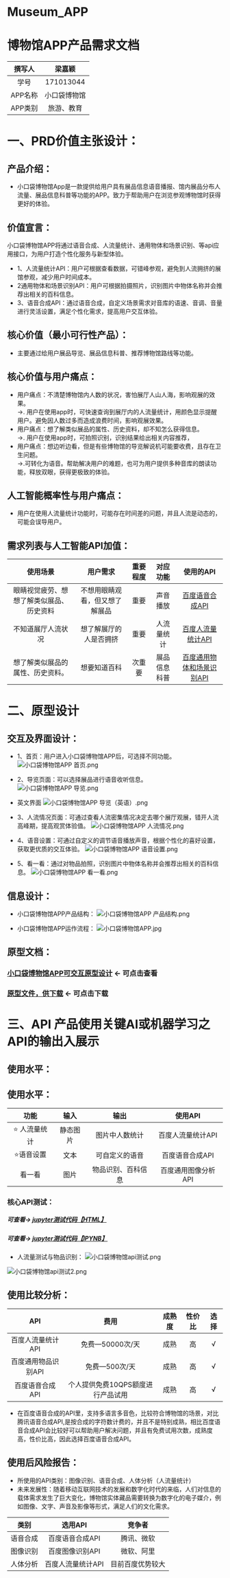 # Museum_APP
# 博物馆APP产品需求文档
| 撰写人  | 梁嘉颖  | 
|:-:|:-:|
| 学号  | 171013044  |
| APP名称 | 小口袋博物馆  |
| APP类别 | 旅游、教育  |
# 一、PRD价值主张设计：
## 产品介绍：
- 小口袋博物馆App是一款提供给用户具有展品信息语音播报、馆内展品分布人流量、展品信息科普等功能的APP。致力于帮助用户在浏览参观博物馆时获得更好的体验。

## 价值宣言：
小口袋博物馆APP将通过语音合成、人流量统计、通用物体和场景识别、等api应用接口，为用户打造个性化服务与新型体验。

- 1、人流量统计API：用户可根据查看数据，可错峰参观，避免到人流拥挤的展馆参观，减少用户时间成本。
- 2通用物体和场景识别API：用户可根据拍摄照片，识别图片中物体名称并会推荐出相关的百科信息。
- 3、语音合成API：通过语音合成，自定义场景需求对音库的语速、音调、音量进行灵活设置，满足个性化需求，提高用户交互体验。
## 核心价值（最小可行性产品）：
- 主要通过给用户展品导览、展品信息科普、推荐博物馆路线等功能。
## 核心价值与用户痛点：
- 用户痛点：不清楚博物馆内人数的状况，害怕展厅人山人海，影响观展的效果。<br>
→. 用户在使用app时，可快速查询到展厅内的人流量统计，用颜色显示提醒用户。避免因人数过多而造成浪费时间，影响观展效果。
- 用户痛点：想了解类似展品的属性、历史资料，却不知怎么获得信息。<br>
→. 用户在使用app时，可拍照识别，识别结果给出相关内容推荐，
- 用户痛点：想边听边看，但是有些博物馆的导览解说机可能要收费，且存在卫生问题。<br>
→.可转化为语音。帮助解决用户的难题，也可为用户提供多种音库的朗读功能，释放双眼，获得更极致的体验。

## 人工智能概率性与用户痛点：
- 用户在使用人流量统计功能时，可能存在时间差的问题，并且人流是动态的，可能会误导用户。
## 需求列表与人工智能API加值：
| 使用场景 | 用户需求  |重要程度 |对应功能  | 使用的API  | 
|:-:|:-: | :-: |:-:|:-:|
|眼睛视觉疲劳、想想了解类似展品、历史资料|不想用眼睛观看，但又想了解展品|重要|声音播放|[百度语音合成API](https://ai.baidu.com/tech/speech/tts)|
|不知道展厅人流状况|想了解展厅的人是否拥挤|重要|人流量统计|[百度人流量统计API](https://ai.baidu.com/tech/body/num)|
|想了解类似展品的属性、历史资料。|想要知道百科|次重要  | 展品信息科普|[百度通用物体和场景识别API](https://ai.baidu.com/tech/imagerecognition/general) | 
# 二、原型设计
## 交互及界面设计：
- 1、首页：用户进入小口袋博物馆APP后，可选择不同功能。<br>
![小口袋博物馆APP 首页.png](https://upload-images.jianshu.io/upload_images/9509773-7e91ef5b6326d126.png?imageMogr2/auto-orient/strip%7CimageView2/2/w/1240)

- 2、导览页面：可以选择展品进行语音收听信息。
![小口袋博物馆APP 导览.png](https://upload-images.jianshu.io/upload_images/9509773-d918802d4d599784.png?imageMogr2/auto-orient/strip%7CimageView2/2/w/1240)

- 英文界面
![小口袋博物馆APP 导览（英语）.png](https://upload-images.jianshu.io/upload_images/9509773-b3cca34d8686ec34.png?imageMogr2/auto-orient/strip%7CimageView2/2/w/1240)

- 3、人流情况页面：可通过查看人流密集情况决定去哪个展厅观展，错开人流高峰期，提高观赏体验值。
![小口袋博物馆APP 人流情况.png](https://upload-images.jianshu.io/upload_images/9509773-4a0887d9e01e93a5.png?imageMogr2/auto-orient/strip%7CimageView2/2/w/1240)
- 4、语音设置：可通过自定义的调节语音播放声音，根据个性化的喜好设置，获取更优质的交互体验。
![小口袋博物馆APP 语音设置.png](https://upload-images.jianshu.io/upload_images/9509773-eaeedd7c05a3ce5d.png?imageMogr2/auto-orient/strip%7CimageView2/2/w/1240)
- 5、看一看：通过对物品拍照，识别图片中物体名称并会推荐出相关的百科信息。
![小口袋博物馆APP 看一看.png](https://upload-images.jianshu.io/upload_images/9509773-a1e87b3813dc9cef.png?imageMogr2/auto-orient/strip%7CimageView2/2/w/1240)



## 信息设计：
-  小口袋博物馆APP产品结构：
![小口袋博物馆APP 产品结构.png](https://upload-images.jianshu.io/upload_images/9509773-681e2ce93edcf7cb.png?imageMogr2/auto-orient/strip%7CimageView2/2/w/1240)






- 小口袋博物馆APP运作流程：
![小口袋博物馆APP.jpg](https://upload-images.jianshu.io/upload_images/9509773-91f0f41491ec2cc1.jpg?imageMogr2/auto-orient/strip%7CimageView2/2/w/1240)



## 原型文档：
### [小口袋博物馆APP可交互原型设计](http://jiayingb.gitee.io/api_museum_app)  ← 可点击查看
### [原型文件，供下载](https://github.com/NFUNM044/prototype_download_museum) ← 可点击下载



# 三、API 产品使用关键AI或机器学习之API的输出入展示
## 使用水平：

## 使用水平：
|功能| 输入  | 输出|使用API|
|:-:|:-:|:-:|:-:|
| ⭐ 人流量统计 | 静态图片  |图片中人数统计|百度人流量统计API|
| ⭐语音设置 | 文本  |可自定义的语音 |百度语音合成API|
| 看一看 | 图片  |物品识别、百科信息|百度通用图像分析API|


### 核心API测试：

##### 可查看→ [jupyter测试代码【HTML】](https://github.com/NFUNM044/Museum_APP/blob/master/museum_api_test.html)
##### 可查看→ [jupyter测试代码【IPYNB】](https://github.com/NFUNM044/Museum_APP/blob/master/museum_api_test.ipynb)

- 人流量测试与物品识别：
![小口袋博物馆api测试.png](https://upload-images.jianshu.io/upload_images/9509773-26059ad62bd9e640.png?imageMogr2/auto-orient/strip%7CimageView2/2/w/1240)

![小口袋博物馆api测试2.png](https://upload-images.jianshu.io/upload_images/9509773-b2aeaed76e869138.png?imageMogr2/auto-orient/strip%7CimageView2/2/w/1240)


## 使用比较分析：

|API| 费用  |成熟度|性价比|选择|
|:-:|:-:|:-:|:-:|:-:|
| 百度人流量统计API | 免费—50000次/天 |成熟|高|√|
| 百度通用物品识别API | 免费—500次/天|成熟|高|√|
| 百度语音合成API |个人提供免费10QPS额度进行产品试用  |成熟|高|√|

- 在百度语音合成的API里，支持多语言多音色，比较符合博物馆的场景，对比腾讯语音合成API,是按合成的字符数计费的，并且不是特别成熟，相比百度语音合成API会比较好可以帮助用户解决问题，并且有免费试用次数，成熟度高，性价比高，因此选择百度语音合成API。
## 使用后风险报告：
- 所使用的API类别：图像识别、语音合成、人体分析（人流量统计）
- 未来发展性：随着移动互联网技术的发展和数字化时代的来临，人们对信息的载体需求发生了巨大变化，博物馆实体藏品需要转换为数字化的电子媒介，例如图像、文字、声音及影像等形式，满足人们的文化需求。

|类别| 选用API |竞争者|
|:-:|:-:|:-:|
|语音合成| 百度语音合成API  |腾讯、微软|
|图像识别|  百度图像识别API  |微软、阿里|
|人体分析|  百度人流量统计API  |目前百度优势较大|
